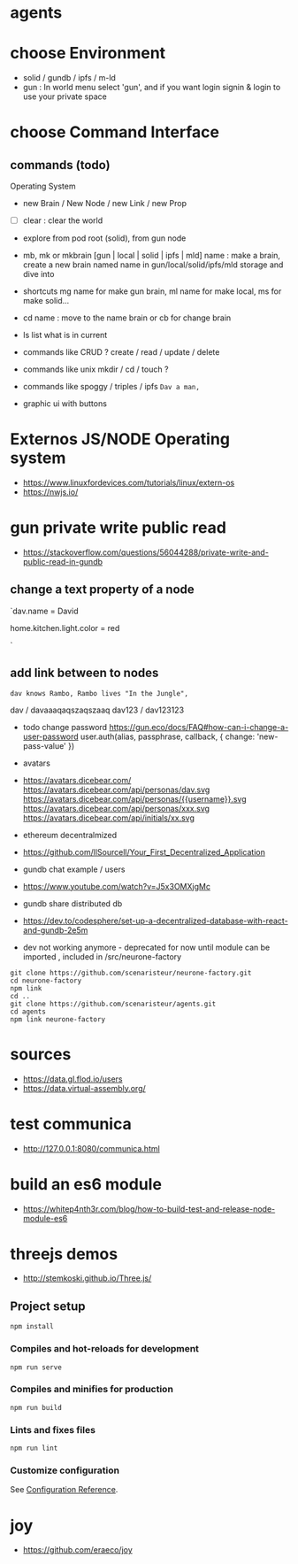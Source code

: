 # agents

# choose Environment
- solid / gundb / ipfs / m-ld
- gun  : In world menu select 'gun', and if you want login signin & login to use your private space

# choose Command Interface

## commands (todo)
Operating System

- new Brain / New Node / new Link / new Prop

- [ ] clear : clear the world
- explore from pod root (solid), from gun node
- mb, mk or mkbrain [gun | local | solid | ipfs  | mld] name : make a brain, create a new brain named name in gun/local/solid/ipfs/mld storage and dive into
- shortcuts mg name for make gun brain, ml name for make local, ms for make solid...
- cd name : move to the name brain or cb for change brain
- ls list what is in current

- commands like CRUD ? create / read / update / delete
- commands like unix mkdir / cd / touch ?
- commands like spoggy / triples / ipfs `Dav a man,`
- graphic ui with buttons


# Externos JS/NODE Operating system
- https://www.linuxfordevices.com/tutorials/linux/extern-os
- https://nwjs.io/






# gun private write public read
- https://stackoverflow.com/questions/56044288/private-write-and-public-read-in-gundb

## change a text property of a node
`dav.name = David

home.kitchen.light.color = red

`

## add link between to nodes
`dav knows Rambo,
Rambo lives "In the Jungle",
`

dav / davaaaqaqszaqszaaq
dav123 / dav123123

- todo change password https://gun.eco/docs/FAQ#how-can-i-change-a-user-password
user.auth(alias, passphrase, callback, { change: 'new-pass-value' })
- avatars
- https://avatars.dicebear.com/
https://avatars.dicebear.com/api/personas/dav.svg
https://avatars.dicebear.com/api/personas/{{username}}.svg
https://avatars.dicebear.com/api/personas/xxx.svg
https://avatars.dicebear.com/api/initials/xx.svg


- ethereum decentralmized
- https://github.com/llSourcell/Your_First_Decentralized_Application





- gundb chat example / users
- https://www.youtube.com/watch?v=J5x3OMXjgMc


- gundb share distributed db
- https://dev.to/codesphere/set-up-a-decentralized-database-with-react-and-gundb-2e5m

- dev not working anymore - deprecated for now until module can be imported , included in /src/neurone-factory
```
git clone https://github.com/scenaristeur/neurone-factory.git
cd neurone-factory
npm link
cd ..
git clone https://github.com/scenaristeur/agents.git
cd agents
npm link neurone-factory
```

# sources
- https://data.gl.flod.io/users
- https://data.virtual-assembly.org/

# test communica
- http://127.0.0.1:8080/communica.html

# build an es6 module
- https://whitep4nth3r.com/blog/how-to-build-test-and-release-node-module-es6

# threejs demos
- http://stemkoski.github.io/Three.js/



## Project setup
```
npm install
```

### Compiles and hot-reloads for development
```
npm run serve
```

### Compiles and minifies for production
```
npm run build
```

### Lints and fixes files
```
npm run lint
```

### Customize configuration
See [Configuration Reference](https://cli.vuejs.org/config/).


# joy
- https://github.com/eraeco/joy
